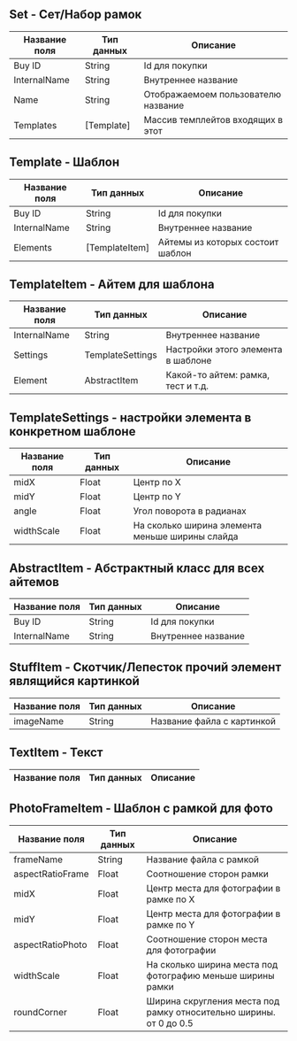 ## Set - Сет/Набор рамок

| Название поля | Тип данных | Описание |
|---|---|---|
| Buy ID | String | Id для покупки |
| InternalName | String | Внутреннее название |
| Name | String | Отображаемоем пользователю название |
| Templates | [Template]| Массив темплейтов входящих в этот |


## Template - Шаблон

| Название поля | Тип данных | Описание |
|---|---|---|
| Buy ID | String | Id для покупки |
| InternalName | String | Внутреннее название |
| Elements | [TemplateItem] | Айтемы из которых состоит шаблон |


## TemplateItem - Айтем для шаблона

| Название поля | Тип данных | Описание |
|---|---|---|
| InternalName | String | Внутреннее название |
| Settings | TemplateSettings | Настройки этого элемента в шаблоне |
| Element | AbstractItem | Какой-то айтем: рамка, тест и т.д. |


## TemplateSettings - настройки элемента в конкретном шаблоне

| Название поля | Тип данных | Описание |
|---|---|---|
| midX | Float | Центр по X |
| midY | Float | Центр по Y |
| angle | Float | Угол поворота в радианах |
| widthScale | Float | На сколько ширина элемента меньше ширины слайда |


## AbstractItem - Абстрактный класс для всех айтемов

| Название поля | Тип данных | Описание |
|---|---|---|
| Buy ID | String | Id для покупки |
| InternalName | String | Внутреннее название |


## StuffItem - Скотчик/Лепесток прочий элемент являщийся картинкой

| Название поля | Тип данных | Описание |
|---|---|---|
| imageName | String | Название файла с картинкой |


## TextItem - Текст

| Название поля | Тип данных | Описание |
|---|---|---|


## PhotoFrameItem - Шаблон с рамкой для фото

| Название поля | Тип данных | Описание |
|---|---|---|
| frameName | String | Название файла с рамкой |
| aspectRatioFrame | Float | Соотношение сторон рамки |
| midX | Float | Центр места для фотографии в рамке по Х |
| midY | Float | Центр места для фотографии в рамке по Y |
| aspectRatioPhoto | Float | Соотношение сторон места для фотографии |
| widthScale | Float | На сколько ширина места под фотографию меньше ширины рамки |
| roundCorner | Float | Ширина скругления места под рамку относительно ширины. от 0 до 0.5 |

